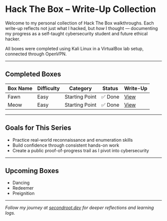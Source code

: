 
# Hack The Box – Write-Up Collection

Welcome to my personal collection of Hack The Box walkthroughs. Each write-up reflects not just what I hacked, but *how* I thought — documenting my progress as a self-taught cybersecurity student and future ethical hacker.

All boxes were completed using Kali Linux in a VirtualBox lab setup, connected through OpenVPN.

---

## Completed Boxes

| Box Name | Difficulty | Category       | Status   | Write-Up |
|----------|------------|----------------|----------|----------|
| Fawn     | Easy       | Starting Point | ✅ Done   | [View](./fawn/README.md) |
| Meow     | Easy       | Starting Point | ✅ Done   | [View](./meow/meow.md)

---

## Goals for This Series

- Practice real-world reconnaissance and enumeration skills
- Build confidence through consistent hands-on work
- Create a public proof-of-progress trail as I pivot into cybersecurity

---

## Upcoming Boxes

- Dancing
- Redeemer
- Preignition

---

*Follow my journey at [secondroot.dev](https://secondroot.dev) for deeper reflections and learning logs.*
